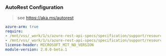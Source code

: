 ### AutoRest Configuration

> see https://aka.ms/autorest

``` yaml
azure-arm: true
require:
- /mnt/vss/_work/1/s/azure-rest-api-specs/specification/support/resource-manager/readme.md
- /mnt/vss/_work/1/s/azure-rest-api-specs/specification/support/resource-manager/readme.go.md
license-header: MICROSOFT_MIT_NO_VERSION
module-version: 2.0.0-beta.1

```